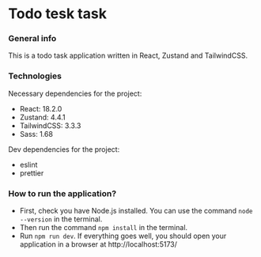 # Todo tesk task

### General info

This is a todo task application written in React, Zustand and TailwindCSS.

### Technologies

Necessary dependencies for the project:

- React: 18.2.0
- Zustand: 4.4.1
- TailwindCSS: 3.3.3
- Sass: 1.68

Dev dependencies for the project:

- eslint
- prettier

### How to run the application?

- First, check you have Node.js installed. You can use the command `node --version` in the terminal.
- Then run the command `npm install` in the terminal.
- Run `npm run dev`. If everything goes well, you should open your application in a browser at http://localhost:5173/
